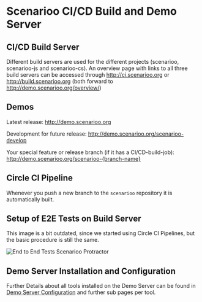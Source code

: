# Scenarioo CI/CD Build and Demo Server

## CI/CD Build Server
Different build servers are used for the different projects (scenarioo, scenarioo-js and scenarioo-cs). An overview page with links to all three build servers can be accessed through
http://ci.scenarioo.org or http://build.scenarioo.org (both forward to http://demo.scenarioo.org/overview/)

## Demos

Latest release: http://demo.scenarioo.org

Development for future release: http://demo.scenarioo.org/scenarioo-develop

Your special feature or release branch (if it has a CI/CD-build-job): http://demo.scenarioo.org/scenarioo-{branch-name}

## Circle CI Pipeline

Whenever you push a new branch to the `scenarioo` repository it is automatically built.

## Setup of E2E Tests on Build Server

This image is a bit outdated, since we started using Circle CI Pipelines, but the basic procedure is still the same.

![End to End Tests Scenarioo Protractor](https://cloud.githubusercontent.com/assets/3780183/8078418/fe24f0b6-0f5d-11e5-87f2-1b738bc68d57.png)

## Demo Server Installation and Configuration

Further Details about all tools installed on the Demo Server can be found in [Demo Server Configuration](./demo-server-setup/README.md) and further sub pages per tool.
